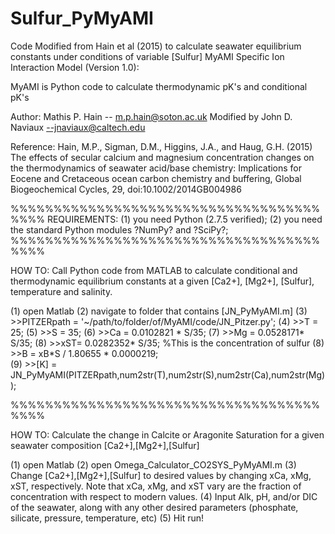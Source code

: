 # Sulfur_PyMyAMI
Code Modified from Hain et al (2015) to calculate seawater equilibrium constants under conditions of variable [Sulfur]
MyAMI Specific Ion Interaction Model (Version 1.0):

MyAMI is Python code to calculate thermodynamic pK's and conditional pK's

Author: Mathis P. Hain -- m.p.hain@soton.ac.uk
Modified by John D. Naviaux --jnaviaux@caltech.edu

Reference:
Hain, M.P., Sigman, D.M., Higgins, J.A., and Haug, G.H. (2015) The effects of secular calcium and magnesium concentration changes on the thermodynamics of seawater acid/base chemistry: Implications for Eocene and Cretaceous ocean carbon chemistry and buffering, Global Biogeochemical Cycles, 29, doi:10.1002/2014GB004986

%%%%%%%%%%%%%%%%%%%%%%%%%%%%%%%%%%%%%%%%
REQUIREMENTS: (1) you need Python (2.7.5 verified); (2) you need the standard Python modules ?NumPy? and ?SciPy?;
%%%%%%%%%%%%%%%%%%%%%%%%%%%%%%%%%%%%%%%%

HOW TO:
Call Python code from MATLAB to calculate conditional and thermodynamic equilibrium constants at a given [Ca2+], [Mg2+], [Sulfur], temperature and salinity.

(1) open Matlab
(2) navigate to folder that contains [JN_PyMyAMI.m]
(3) >>PITZERpath = '~/path/to/folder/of/MyAMI/code/JN_Pitzer.py';
(4) >>T = 25;
(5) >>S = 35;
(6) >>Ca = 0.0102821 * S/35;
(7) >>Mg = 0.0528171* S/35;
(8) >>xST= 0.0282352* S/35; %This is the concentration of sulfur
(8) >>B = xB*S / 1.80655 * 0.0000219;   
(9) >>[K] = JN_PyMyAMI(PITZERpath,num2str(T),num2str(S),num2str(Ca),num2str(Mg));

%%%%%%%%%%%%%%%%%%%%%%%%%%%%%%%%%%%%%%%%

HOW TO: Calculate the change in Calcite or Aragonite Saturation for a given seawater composition [Ca2+],[Mg2+],[Sulfur]

(1) open Matlab
(2) open Omega_Calculator_CO2SYS_PyMyAMI.m
(3) Change [Ca2+],[Mg2+],[Sulfur] to desired values by changing xCa, xMg, xST, respectively. Note that xCa, xMg, and xST vary are the fraction of concentration with respect to modern values.
(4) Input Alk, pH, and/or DIC of the seawater, along with any other desired parameters (phosphate, silicate, pressure, temperature, etc)
(5) Hit run!
